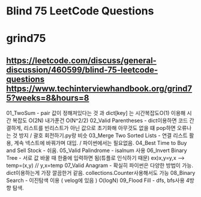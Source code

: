 # Blind 75 LeetCode Questions
# grind75
https://leetcode.com/discuss/general-discussion/460599/blind-75-leetcode-questions
https://www.techinterviewhandbook.org/grind75?weeks=8&hours=8
---
01_TwoSum - pair 값이 정해져있다는 것 과 dict[key] 는 시간복잡도O(1) 이용해 시간 복잡도 O(2N) 내가푼건 O(N^2/2)
02_Valid Parentheses - dict이용하면 코드 간결하게, 리스트를 빈리스트가 아닌 값으로 초기화해 아무것도 없을 떄 pop하면 오류나는 것 방지  / 괄호 회전하기.py랑 비슷
03_Merge Two Sorted Lists -  연결 리스트 활용, 계속 넥스트에 바꿔가며 대입. / 파이썬에서는 필요없음.
04_Best Time to Buy and Sell Stock - 쉬움.
05_Valid Palindrome - isalnum 사용
06_Invert Binary Tree - 서로 값 바꿀 때 한줄에 입력하면 됨(튜플로 인식하기 때문) ex)x,y=y,x --> temp=(x,y) // y,x=temp
07_Valid Anagram - 확실히 파이썬은 다양한 방법이 가능. dict이용하는게 가장 깔끔한거 같음. collections.Counter사용해서도 가능
08_Binary Search - 이진탐색 이용 ( velog에 있음 ) O(logN)
09_Flood Fill - dfs, bfs사용 4방향 탐색.